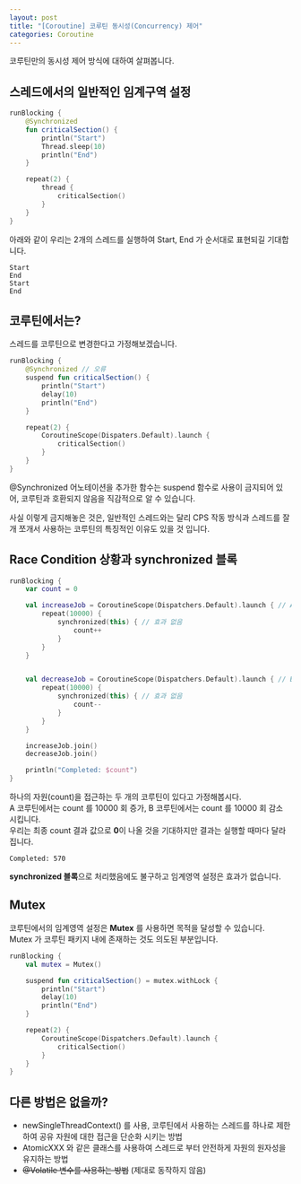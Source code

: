 ```yaml
---
layout: post
title: "[Coroutine] 코루틴 동시성(Concurrency) 제어"
categories: Coroutine
---
```


코루틴만의 동시성 제어 방식에 대하여 살펴봅니다.

## 스레드에서의 일반적인 임계구역 설정

~~~kotlin
runBlocking {
    @Synchronized
    fun criticalSection() {
        println("Start")
        Thread.sleep(10)
        println("End")
    }

    repeat(2) {
        thread {
            criticalSection()
        }
    }
}
~~~

아래와 같이 우리는 2개의 스레드를 실행하여 Start, End 가 순서대로 표현되길 기대합니다.

~~~
Start
End
Start
End
~~~

## 코루틴에서는?

스레드를 코루틴으로 변경한다고 가정해보겠습니다.

~~~kotlin
runBlocking {
    @Synchronized // 오류
    suspend fun criticalSection() {     
        println("Start")
        delay(10)
        println("End")
    }

    repeat(2) {
        CoroutineScope(Dispaters.Default).launch {
            criticalSection()
        }
    }
}
~~~

@Synchronized 어노테이션을 추가한 함수는 suspend 함수로 사용이 금지되어 있어, 코루틴과 호환되지 않음을 직감적으로 알 수 있습니다.

사실 이렇게 금지해놓은 것은, 일반적인 스레드와는 달리 CPS 작동 방식과 스레드를 잘개 쪼개서 사용하는 코루틴의 특징적인 이유도 있을 것 입니다.

## Race Condition 상황과 synchronized 블록

~~~kotlin
runBlocking {
    var count = 0

    val increaseJob = CoroutineScope(Dispatchers.Default).launch { // A
        repeat(10000) {
            synchronized(this) { // 효과 없음
                count++
            }
        }
    }


    val decreaseJob = CoroutineScope(Dispatchers.Default).launch { // B
        repeat(10000) {
            synchronized(this) { // 효과 없음
                count--
            }
        }
    }

    increaseJob.join()
    decreaseJob.join()

    println("Completed: $count")
}
~~~

하나의 자원(count)을 접근하는 두 개의 코루틴이 있다고 가정해봅시다.  
A 코루틴에서는 count 를 10000 회 증가, B 코루틴에서는 count 를 10000 회 감소 시킵니다.  
우리는 최종 count 결과 값으로 **0**이 나올 것을 기대하지만 결과는 실행할 때마다 달라집니다.

~~~
Completed: 570
~~~

**synchronized 블록**으로 처리했음에도 불구하고 임계영역 설정은 효과가 없습니다.

## Mutex

코루틴에서의 임계영역 설정은 **Mutex** 를 사용하면 목적을 달성할 수 있습니다.  
Mutex 가 코루틴 패키지 내에 존재하는 것도 의도된 부분입니다.

~~~kotlin
runBlocking {
    val mutex = Mutex()

    suspend fun criticalSection() = mutex.withLock {
        println("Start")
        delay(10)
        println("End")
    }

    repeat(2) {
        CoroutineScope(Dispatchers.Default).launch {
            criticalSection()
        }
    }
}
~~~

## 다른 방법은 없을까?

- newSingleThreadContext() 를 사용, 코루틴에서 사용하는 스레드를 하나로 제한하여 공유 자원에 대한 접근을 단순화 시키는 방법
- AtomicXXX 와 같은 클래스를 사용하여 스레드로 부터 안전하게 자원의 원자성을 유지하는 방법
- ~~@Volatile 변수를 사용하는 방법~~ (제대로 동작하지 않음)